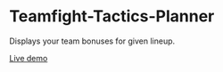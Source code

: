 # Teamfight-Tactics-Planner

Displays your team bonuses for given lineup.

[Live demo](https://kumagor0.github.io/dota-auto-chess-planner/)
